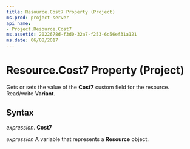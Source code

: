 ```yaml
---
title: Resource.Cost7 Property (Project)
ms.prod: project-server
api_name:
- Project.Resource.Cost7
ms.assetid: 2022678d-f3d0-32a7-f253-6d56ef31a121
ms.date: 06/08/2017
---
```



# Resource.Cost7 Property (Project)

Gets or sets the value of the **Cost7** custom field for the resource. Read/write **Variant**.


## Syntax

 _expression_. **Cost7**

 _expression_ A variable that represents a **Resource** object.


